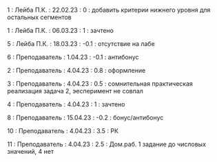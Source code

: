 1 : Лейба П.К. : 22.02.23 : 0 : добавить критерии нижнего уровня для остальных сегментов

1 : Лейба П.К. : 06.03.23 : 1 : зачтено

5 : Лейба П.К. : 18.03.23 : -0.1 : отсутствие на лабе

6 : Преподаватель : 1.04.23 : -0.1 : антибонус

2 : Преподаватель : 4.04.23 : 0.8 : оформление

3 : Преподаватель : 4.04.23 : 0.5 : сомнительная практическая реализация задача 2, эесперимент не совпал

4 : Преподаватель : 4.04.23 : 1 : зачтено

8 : Преподаватель : 15.04.23 : -0.2 : бонус/антибонус

10 : Преподаватель : 4.04.23 : 3.5 : РК

11 : Преподаватель : 4.04.23 : 2.5 : Дом.раб. 1 задание до числовых значений, 4 нет


